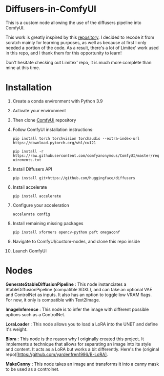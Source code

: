 # Diffusers-in-ComfyUI
This is a custom node allowing the use of the diffusers pipeline into ComfyUI. 

This work is greatly inspired by this [repository](https://github.com/Limitex/ComfyUI-Diffusers). I decided to recode it from scratch mainly for learning purposes, as well as because at first I only needed a portion of the code. As a result, there's a lot of Limitex' work used in this repo, and I thank them for this opportunity to learn!

Don't hesitate checking out Limitex' repo, it is much more complete than mine at this time.


# Installation
1. Create a conda environment with Python 3.9
2. Activate your environment
3. Then clone [ComfyUI](https://github.com/comfyanonymous/ComfyUI) repository

4. Follow ComfyUI installation instructions:

    ```pip install torch torchvision torchaudio --extra-index-url https://download.pytorch.org/whl/cu121```

    ```pip install -r https://raw.githubusercontent.com/comfyanonymous/ComfyUI/master/requirements.txt```

5. Install Diffusers API 

    ```pip install git+https://github.com/huggingface/diffusers```

6. Install accelerate

    ```pip install accelerate```

7. Configure your acceleration

    ```accelerate config```

8. Install remaining missing packages

    ```pip install xformers opencv-python peft omegaconf```

9. Navigate to ComfyUI/custom-nodes, and clone this repo inside

10. Launch ComfyUI



# Nodes

**GenerateStableDiffusionPipeline** : This node instanciates a StableDiffusionPipeline (compatible SDXL), and can take an optional VAE and ControlNet as inputs. It also has an option to toggle low VRAM flags. For now, it only is compatible with Text2Image.

**ImageInference** : This node is to infer the image with different possible options such as a ControlNet.

**LoraLoader** : This node allows you to load a LoRA into the UNET and define it's weight.

**Blora** : This node is the reason why I originally created this project. It implements a technique that allows for separating an image into its style and content. It acts as a LoRA but works a bit differently. Here's the (original repo)[https://github.com/yardenfren1996/B-LoRA].

**MakeCanny** : This node takes an image and transforms it into a canny mask to be used as a controlnet. 
